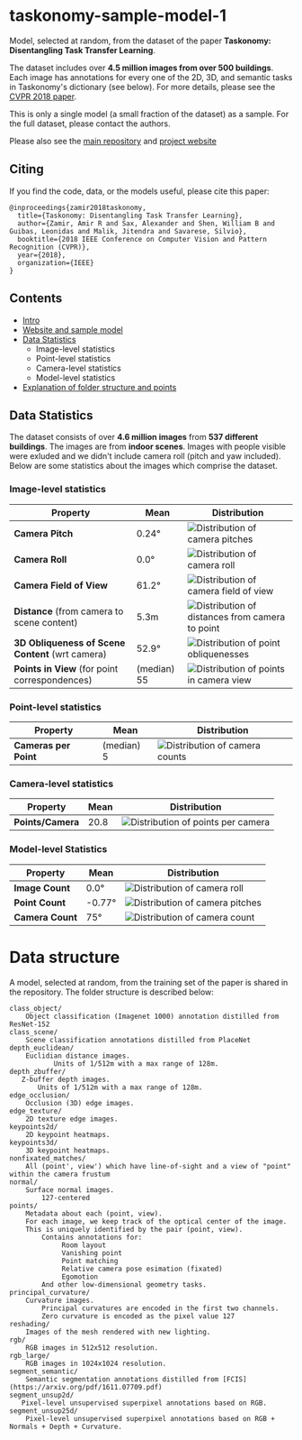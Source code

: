 # taskonomy-sample-model-1
Model, selected at random, from the dataset of the paper **Taskonomy: Disentangling Task Transfer Learning**.

The dataset includes over **4.5 million images from over 500 buildings**. Each image has annotations for every one of the 2D, 3D, and semantic tasks in Taskonomy's dictionary (see below). For more details, please see the [CVPR 2018 paper](http://taskonomy.vision/#paper).

This is only a single model (a small fraction of the dataset) as a sample. For the full dataset, please contact the authors. 

Please also see the [main repository](https://github.com/StanfordVL/taskonomy) and [project website](http://taskonomy.stanford.edu)

## Citing

If you find the code, data, or the models useful, please cite this paper:
```
@inproceedings{zamir2018taskonomy,
  title={Taskonomy: Disentangling Task Transfer Learning},
  author={Zamir, Amir R and Sax, Alexander and Shen, William B and Guibas, Leonidas and Malik, Jitendra and Savarese, Silvio},
  booktitle={2018 IEEE Conference on Computer Vision and Pattern Recognition (CVPR)},
  year={2018},
  organization={IEEE}
}
```

## Contents 
- [Intro](#intro)
- [Website and sample model](#website-and-sample-data)
- [Data Statistics](#data-statistics)
  - Image-level statistics
  - Point-level statistics
  - Camera-level statistics
  - Model-level statistics
- [Explanation of folder structure and points](#data-structure)



## Data Statistics
The dataset consists of over **4.6 million images** from **537 different buildings**. The images are from **indoor scenes**. Images with people visible were exluded and we didn't include camera roll (pitch and yaw included). Below are some statistics about the images which comprise the dataset.

### Image-level statistics

| Property | Mean | Distribution |
|----|---|----|
| **Camera Pitch** | 0.24° | ![Distribution of camera pitches](assets/per_image_elevation.png) | 
| **Camera Roll** | 0.0° | ![Distribution of camera roll](assets/per_image_roll.png)  | 
| **Camera Field of View** | 61.2° | ![Distribution of camera field of view](assets/per_image_fov.png)  |
| **Distance**  (from camera to scene content)| 5.3m | ![Distribution of distances from camera to point](assets/per_image_distance.png)  |
| **3D Obliqueness of Scene Content** (wrt camera)| 52.9° | ![Distribution of point obliquenesses](assets/per_image_obliqueness.png)  |
| **Points in View** (for point correspondences) | (median) 55 | ![Distribution of points in camera view](assets/per_image_point_count.png)  |

### Point-level statistics

| Property | Mean | Distribution |
|----|---|----|
| **Cameras per Point** | (median) 5 | ![Distribution of camera counts](assets/per_point_camera_count.png) | 


### Camera-level statistics

| Property | Mean | Distribution |
|----|---|----|
| **Points/Camera** | 20.8 | ![Distribution of points per camera](assets/per_camera_point_count.png) | 

### Model-level Statistics

| Property | Mean | Distribution |
|----|---|----|
| **Image Count** | 0.0° | ![Distribution of camera roll](assets/per_model_image_count.png)  | 
| **Point Count** | -0.77° | ![Distribution of camera pitches](assets/per_model_point_count.png) | 
| **Camera Count** | 75° | ![Distribution of camera count](assets/per_model_camera_count.png)   |


# Data structure
A model, selected at random, from the training set of the paper is shared in the repository. The folder structure is described below:
  
```
class_object/
    Object classification (Imagenet 1000) annotation distilled from ResNet-152
class_scene/
    Scene classification annotations distilled from PlaceNet
depth_euclidean/
    Euclidian distance images.
           Units of 1/512m with a max range of 128m.
depth_zbuffer/
   Z-buffer depth images.
       Units of 1/512m with a max range of 128m.
edge_occlusion/
    Occlusion (3D) edge images.
edge_texture/ 
    2D texture edge images.
keypoints2d/
    2D keypoint heatmaps.
keypoints3d/
    3D keypoint heatmaps.
nonfixated_matches/
    All (point', view') which have line-of-sight and a view of "point" within the camera frustum
normal/
    Surface normal images.
        127-centered
points/
    Metadata about each (point, view).
    For each image, we keep track of the optical center of the image.
    This is uniquely identified by the pair (point, view).
        Contains annotations for:
             Room layout
             Vanishing point
             Point matching
             Relative camera pose esimation (fixated)
             Egomotion
        And other low-dimensional geometry tasks. 
principal_curvature/
    Curvature images. 
        Principal curvatures are encoded in the first two channels.
        Zero curvature is encoded as the pixel value 127
reshading/
    Images of the mesh rendered with new lighting.
rgb/
    RGB images in 512x512 resolution.
rgb_large/
    RGB images in 1024x1024 resolution.
segment_semantic/
    Semantic segmentation annotations distilled from [FCIS](https://arxiv.org/pdf/1611.07709.pdf)
segment_unsup2d/
   Pixel-level unsupervised superpixel annotations based on RGB.
segment_unsup25d/
    Pixel-level unsupervised superpixel annotations based on RGB + Normals + Depth + Curvature.
```


